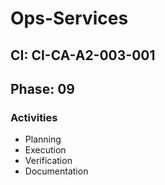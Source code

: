 # Ops-Services

## CI: CI-CA-A2-003-001
## Phase: 09

### Activities
- Planning
- Execution
- Verification
- Documentation

